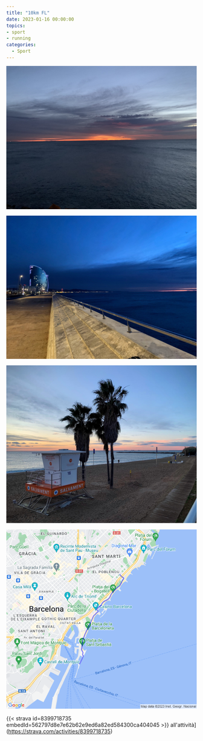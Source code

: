 ```yaml
---
title: "10km FL"
date: 2023-01-16 00:00:00
topics:
- sport
- running
categories:
  - Sport
---
```


![](images/IMG_1193.jpg)

![](images/IMG_1194.jpg)

![](images/IMG_1197.jpg)

![](images/20230116-activity-map.png)

{{< strava id=8399718735 embedId=562797d8e7e62b62e9ed6a82ed584300ca404045 >}} all'attività](https://strava.com/activities/8399718735)
